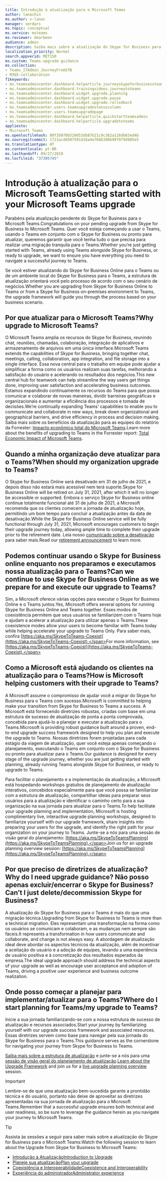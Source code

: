```yaml
---
title: Introdução à atualização para o Microsoft Teams
author: lanachin
ms.author: v-lanac
manager: serdars
ms.topic: conceptual
ms.service: msteams
ms.reviewer: dearbeen
audience: admin
description: Saiba mais sobre a atualização do Skype for Business para o Microsoft Teams.
localization_priority: Normal
search.appverid: MET150
ms.custom: Teams-upgrade-guidance
ms.collection:
- Teams_ITAdmin_JourneyFromSfB
- M365-collaboration
f1keywords:
- ms.teamsadmincenter.dashboard.helparticle.journeyskypeforbusinessteams
- ms.teamsadmincenter.dashboard.trainingvideos.journeytoteams
- ms.teamsadmincenter.dashboard.widget.upgrade.planning
- ms.teamsadmincenter.dashboard.widget.upgrade.pause
- ms.teamsadmincenter.dashboard.widget.upgrade.rolledback
- ms.teamsadmincenter.users.teamsupgradestatuscolumn
- ms.teamsadmincenter.users.teamsupgradepage
- ms.teamsadmincenter.dashboard.helparticle.quickstartteamsadmin
- ms.teamsadmincenter.dashboard.helparticle.upgradetoteams
appliesto:
- Microsoft Teams
ms.openlocfilehash: 80f35070b520d53db87b21c9c382a116db83ed4b
ms.sourcegitcommit: 1721acdd507591d16a4e766b390b997979d985e5
ms.translationtype: HT
ms.contentlocale: pt-BR
ms.lasthandoff: 09/27/2019
ms.locfileid: "37305745"
---
```

# <a name="getting-started-with-your-microsoft-teams-upgrade"></a><span data-ttu-id="d3ddd-103">Introdução à atualização para o Microsoft Teams</span><span class="sxs-lookup"><span data-stu-id="d3ddd-103">Getting started with your Microsoft Teams upgrade</span></span>

<span data-ttu-id="d3ddd-104">Parabéns pela atualização pendente do Skype for Business para o Microsoft Teams.</span><span class="sxs-lookup"><span data-stu-id="d3ddd-104">Congratulations on your pending upgrade from Skype for Business to Microsoft Teams.</span></span> <span data-ttu-id="d3ddd-105">Quer você esteja começando a usar o Teams, usando o Teams em conjunto com o Skype for Business ou pronto para atualizar, queremos garantir que você tenha tudo o que precisa para realizar uma migração tranquila para o Teams.</span><span class="sxs-lookup"><span data-stu-id="d3ddd-105">Whether you’re just getting started with Teams, already using Teams alongside Skype for Business, or ready to upgrade, we want to ensure you have everything you need to navigate a successful journey to Teams.</span></span>

<span data-ttu-id="d3ddd-106">Se você estiver atualizando do Skype for Business Online para o Teams ou de um ambiente local do Skype for Business para o Teams, a estrutura de atualização orientará você pelo processo de acordo com o seu cenário de negócios.</span><span class="sxs-lookup"><span data-stu-id="d3ddd-106">Whether you are upgrading from Skype for Business Online to Teams or from a Skype for Business on-premises environment to Teams, the upgrade framework will guide you through the process based on your business scenario.</span></span>

## <a name="why-upgrade-to-microsoft-teams"></a><span data-ttu-id="d3ddd-107">Por que atualizar para o Microsoft Teams?</span><span class="sxs-lookup"><span data-stu-id="d3ddd-107">Why upgrade to Microsoft Teams?</span></span>

<span data-ttu-id="d3ddd-108">O Microsoft Teams amplia os recursos do Skype for Business, reunindo chat, reuniões, chamadas, colaboração, integração de aplicativos e armazenamento de arquivos em uma única interface.</span><span class="sxs-lookup"><span data-stu-id="d3ddd-108">Microsoft Teams extends the capabilities of Skype for Business, bringing together chat, meetings, calling, collaboration, app integration, and file storage into a single interface.</span></span> <span data-ttu-id="d3ddd-109">Essa nova central para o trabalho em equipe pode ajudar a simplificar a forma como os usuários realizam suas tarefas, melhorando a satisfação do usuário e acelerando os resultados dos negócios.</span><span class="sxs-lookup"><span data-stu-id="d3ddd-109">This new central hub for teamwork can help streamline the way users get things done, improving user satisfaction and accelerating business outcomes.</span></span> <span data-ttu-id="d3ddd-110">Estamos expandindo continuamente os recursos do Teams para que possa comunicar e colaborar de novas maneiras, dividir barreiras geográficas e organizacionais e aumentar a eficiência dos processos e tomada de decisões.</span><span class="sxs-lookup"><span data-stu-id="d3ddd-110">We’re continually expanding Teams’ capabilities to enable you to communicate and collaborate in new ways, break down organizational and geographical barriers, and drive efficiency in process and decision making.</span></span> <span data-ttu-id="d3ddd-111">Saiba mais sobre os benefícios da atualização para as equipes do relatório da Forrester: [Impacto econômico total do Microsoft Teams](https://www.microsoft.com/pt-BR/microsoft-365/blog/wp-content/uploads/sites/2/2019/04/Total-Economic-Impact-Microsoft-Teams-Infographic.pdf).</span><span class="sxs-lookup"><span data-stu-id="d3ddd-111">Learn more about the benefits of upgrading to Teams in the Forrester report: [Total Economic Impact of Microsoft Teams](https://www.microsoft.com/pt-BR/microsoft-365/blog/wp-content/uploads/sites/2/2019/04/Total-Economic-Impact-Microsoft-Teams-Infographic.pdf).</span></span>  

## <a name="when-should-my-organization-upgrade-to-teams"></a><span data-ttu-id="d3ddd-112">Quando a minha organização deve atualizar para o Teams?</span><span class="sxs-lookup"><span data-stu-id="d3ddd-112">When should my organization upgrade to Teams?</span></span>

<span data-ttu-id="d3ddd-113">O Skype for Business Online será desativado em 31 de julho de 2021, e depois disso não estará mais acessível nem terá suporte.</span><span class="sxs-lookup"><span data-stu-id="d3ddd-113">Skype for Business Online will be retired on July 31, 2021, after which it will no longer be accessible or supported.</span></span> <span data-ttu-id="d3ddd-114">Embora o serviço Skype for Business online continue totalmente funcional até 31 de julho de 2021, a Microsoft recomenda que os clientes comecem a jornada de atualização hoje, permitindo um bom tempo para concluir a atualização antes da data de desativação.</span><span class="sxs-lookup"><span data-stu-id="d3ddd-114">While the Skype for Business Online service will be fully functional through July 31, 2021, Microsoft encourages customers to begin their upgrade journey today, allowing ample time to complete their upgrade prior to the retirement date.</span></span>  <span data-ttu-id="d3ddd-115">Leia nosso [comunicado sobre a desativação](https://aka.ms/sfboannounce) para saber mais.</span><span class="sxs-lookup"><span data-stu-id="d3ddd-115">Read our [retirement announcement](https://aka.ms/sfboannounce) to learn more.</span></span>

## <a name="can-we-continue-to-use-skype-for-business-online-as-we-prepare-for-and-execute-our-upgrade-to-teams"></a><span data-ttu-id="d3ddd-116">Podemos continuar usando o Skype for Business online enquanto nos preparamos e executamos nossa atualização para o Teams?</span><span class="sxs-lookup"><span data-stu-id="d3ddd-116">Can we continue to use Skype for Business Online as we prepare for and execute our upgrade to Teams?</span></span>

<span data-ttu-id="d3ddd-117">Sim, a Microsoft oferece várias opções para executar o Skype for Business Online e o Teams juntos.</span><span class="sxs-lookup"><span data-stu-id="d3ddd-117">Yes, Microsoft offers several options for running Skype for Business Online and Teams together.</span></span> <span data-ttu-id="d3ddd-118">Esses modos de coexistência permitem que seus usuários se familiarizem com o Teams hoje e ajudam a acelerar a atualização para utilizar apenas o Teams.</span><span class="sxs-lookup"><span data-stu-id="d3ddd-118">These coexistence modes allow your users to become familiar with Teams today while helping accelerate your upgrade to Teams Only.</span></span> <span data-ttu-id="d3ddd-119">Para saber mais, confira [https://aka.ms/SkypeToTeams-Coexist](https://aka.ms/SkypeToTeams-Coexist).</span><span class="sxs-lookup"><span data-stu-id="d3ddd-119">For more information, see [https://aka.ms/SkypeToTeams-Coexist](https://aka.ms/SkypeToTeams-Coexist).</span></span>
 
## <a name="how-is-microsoft-helping-customers-with-their-upgrade-to-teams"></a><span data-ttu-id="d3ddd-120">Como a Microsoft está ajudando os clientes na atualização para o Teams?</span><span class="sxs-lookup"><span data-stu-id="d3ddd-120">How is Microsoft helping customers with their upgrade to Teams?</span></span> 

<span data-ttu-id="d3ddd-121">A Microsoft assume o compromisso de ajudar você a migrar do Skype for Business para o Teams com sucesso.</span><span class="sxs-lookup"><span data-stu-id="d3ddd-121">Microsoft is committed to helping make your transition from Skype for Business to Teams a success.</span></span> <span data-ttu-id="d3ddd-122">A Microsoft está fornecendo diretrizes robustas, criadas com base em uma estrutura de sucesso de atualização de ponta a ponta comprovada, concebida para ajudá-lo a planejar e executar a atualização para o Teams.</span><span class="sxs-lookup"><span data-stu-id="d3ddd-122">Microsoft is providing robust guidance built around a proven, end-to-end upgrade success framework designed to help you plan and execute the upgrade to Teams.</span></span> <span data-ttu-id="d3ddd-123">Nossas diretrizes foram projetadas para cada estágio da viagem de atualização, quer você esteja apenas começando o planejamento, executando o Teams em conjunto com o Skype for Business ou pronto para atualizar para o Teams.</span><span class="sxs-lookup"><span data-stu-id="d3ddd-123">Our guidance is designed for every stage of the upgrade journey, whether you are just getting started with planning, already running Teams alongside Skype for Business, or ready to upgrade to Teams.</span></span>

<span data-ttu-id="d3ddd-124">Para facilitar o planejamento e a implementação da atualização, a Microsoft está hospedando workshops gratuitos de planejamento de atualização interativos, concebidos especialmente para que você possa se familiarizar com a estrutura de atualização, compartilhar ideias para preparar seus usuários para a atualização e identificar o caminho certo para a sua organização na sua jornada para atualizar para o Teams.</span><span class="sxs-lookup"><span data-stu-id="d3ddd-124">To help facilitate your upgrade planning and implementation, Microsoft is hosting complimentary live, interactive upgrade planning workshops, designed to familiarize yourself with our upgrade framework, share insights into preparing your users for the upgrade, and identify the right path for your organization on your journey to Teams.</span></span> <span data-ttu-id="d3ddd-125">Junte-se a nós para uma sessão de visão geral do planejamento: [https://aka.ms/SkypeToTeamsPlanning](https://aka.ms/SkypeToTeamsPlanning).</span><span class="sxs-lookup"><span data-stu-id="d3ddd-125">Join us for an upgrade planning overview session: [https://aka.ms/SkypeToTeamsPlanning](https://aka.ms/SkypeToTeamsPlanning).</span></span>
 
## <a name="why-do-i-need-upgrade-guidance-cant-i-just-deletedecommission-skype-for-business"></a><span data-ttu-id="d3ddd-126">Por que preciso de diretrizes de atualização?</span><span class="sxs-lookup"><span data-stu-id="d3ddd-126">Why do I need upgrade guidance?</span></span> <span data-ttu-id="d3ddd-127">Não posso apenas excluir/encerrar o Skype for Business?</span><span class="sxs-lookup"><span data-stu-id="d3ddd-127">Can’t I just delete/decommission Skype for Business?</span></span> 

<span data-ttu-id="d3ddd-128">A atualização do Skype for Business para o Teams é mais do que uma migração técnica.</span><span class="sxs-lookup"><span data-stu-id="d3ddd-128">Upgrading from Skype for Business to Teams is more than a technical migration.</span></span> <span data-ttu-id="d3ddd-129">Eles representam uma transformação na forma como os usuários se comunicam e colaboram, e as mudanças nem sempre são fáceis.</span><span class="sxs-lookup"><span data-stu-id="d3ddd-129">It represents a transformation in how users communicate and collaborate, and change is not always easy.</span></span> <span data-ttu-id="d3ddd-130">A abordagem de atualização ideal deve abordar os aspectos técnicos da atualização, além de incentivar a aceitação do usuário e a adoção de equipes, levando a uma experiência de usuário positiva e à concretização dos resultados esperados da empresa.</span><span class="sxs-lookup"><span data-stu-id="d3ddd-130">The ideal upgrade approach should address the technical aspects of your upgrade as well as encourage user acceptance and adoption of Teams, driving a positive user experience and business outcome realization.</span></span> 

## <a name="where-do-i-start-planning-for-teamsmy-upgrade-to-teams"></a><span data-ttu-id="d3ddd-131">Onde posso começar a planejar para implementar/atualizar para o Teams?</span><span class="sxs-lookup"><span data-stu-id="d3ddd-131">Where do I start planning for Teams/my upgrade to Teams?</span></span> 

<span data-ttu-id="d3ddd-132">Inicie a sua jornada familiarizando-se com a nossa estrutura de sucesso de atualização e recursos associados.</span><span class="sxs-lookup"><span data-stu-id="d3ddd-132">Start your journey by familiarizing yourself with our upgrade success framework and associated resources.</span></span> <span data-ttu-id="d3ddd-133">Essas diretrizes servem como base para navegar pela sua jornada do Skype for Business para o Teams.</span><span class="sxs-lookup"><span data-stu-id="d3ddd-133">This guidance serves as the cornerstone for navigating your journey from Skype for Business to Teams.</span></span>

<span data-ttu-id="d3ddd-134">[Saiba mais sobre a estrutura de atualização](upgrade-framework.md) e junte-se a nós para uma [sessão de visão geral do planejamento de atualização](https://aka.ms/SkypeToTeamsPlanning).</span><span class="sxs-lookup"><span data-stu-id="d3ddd-134">[Learn about the Upgrade Framework](upgrade-framework.md) and join us for a [live upgrade planning overview](https://aka.ms/SkypeToTeamsPlanning) session.</span></span>

> [!IMPORTANT]
> <span data-ttu-id="d3ddd-135">Lembre-se de que uma atualização bem-sucedida garante a prontidão técnica e do usuário, portanto não deixe de aproveitar as diretrizes apresentadas na sua jornada de atualização para o Microsoft Teams.</span><span class="sxs-lookup"><span data-stu-id="d3ddd-135">Remember that a successful upgrade ensures both technical and user readiness, so be sure to leverage the guidance herein as you navigate your journey to Microsoft Teams.</span></span>

> [!Tip]
> <span data-ttu-id="d3ddd-136">Assista às sessões a seguir para saber mais sobre a atualização do Skype for Business para o Microsoft Teams:</span><span class="sxs-lookup"><span data-stu-id="d3ddd-136">Watch the following session to learn about the Upgrade from Skype for Business to Microsoft Teams:</span></span>
> - [<span data-ttu-id="d3ddd-137">Introdução à Atualização</span><span class="sxs-lookup"><span data-stu-id="d3ddd-137">Introduction to Upgrade</span></span>](https://aka.ms/teams-upgrade-intro)
> - [<span data-ttu-id="d3ddd-138">Planeje sua atualização</span><span class="sxs-lookup"><span data-stu-id="d3ddd-138">Plan your upgrade</span></span>](https://aka.ms/teams-upgrade-plan)
> - [<span data-ttu-id="d3ddd-139">Coexistência e Interoperabilidade</span><span class="sxs-lookup"><span data-stu-id="d3ddd-139">Coexistence and Interoperability</span></span>](https://aka.ms/teams-upgrade-coexistence-interop)
> - [<span data-ttu-id="d3ddd-140">Experiência do administrador</span><span class="sxs-lookup"><span data-stu-id="d3ddd-140">Administrator experience</span></span>](https://aka.ms/teams-upgrade-admin)
